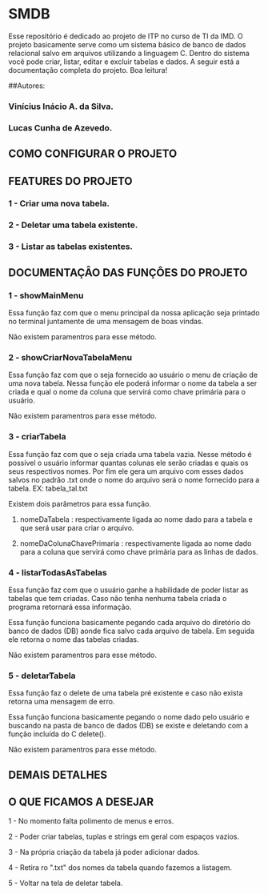 # SMDB
Esse repositório é dedicado ao projeto de ITP no curso de TI da IMD. O projeto basicamente serve como um sistema básico de banco de dados relacional salvo em arquivos utilizando a linguagem C. Dentro do sistema você pode criar, listar, editar e excluir tabelas e dados. A seguir está a documentação completa do projeto. Boa leitura!

##Autores:

### Vinícius Inácio A. da Silva.

### Lucas Cunha de Azevedo.

## COMO CONFIGURAR O PROJETO

## FEATURES DO PROJETO

### 1 - Criar uma nova tabela.

### 2 - Deletar uma tabela existente.

### 3 - Listar as tabelas existentes.

## DOCUMENTAÇÂO DAS FUNÇÔES DO PROJETO

### 1 - showMainMenu
Essa função faz com que o menu principal da nossa aplicação seja printado no terminal juntamente de uma mensagem de boas vindas.

Não existem paramentros para esse método.

### 2 - showCriarNovaTabelaMenu
Essa função faz com que o seja fornecido ao usuário o menu de criação de uma nova tabela. Nessa função ele poderá informar o nome da tabela a ser criada e qual o nome da coluna que servirá como chave primária para o usuário.

Não existem paramentros para esse método.

### 3 - criarTabela
Essa função faz com que o seja criada uma tabela vazia. Nesse método é possível o usuário informar quantas colunas ele serão criadas e quais os seus respectivos nomes. Por fim ele gera um arquivo com esses dados salvos no padrão .txt onde o nome do arquivo será o nome fornecido para a tabela. EX: tabela_tal.txt

Existem dois parâmetros para essa função. 

1. nomeDaTabela : respectivamente ligada ao nome dado para a tabela e que será usar para criar o arquivo.
   
3. nomeDaColunaChavePrimaria : respectivamente ligada ao nome dado para a coluna que servirá como chave primária para as linhas de dados.

### 4 - listarTodasAsTabelas
Essa função faz com que o usuário ganhe a habilidade de poder listar as tabelas que tem criadas. Caso não tenha nenhuma tabela criada o programa retornará essa informação.

Essa função funciona basicamente pegando cada arquivo do diretório do banco de dados (DB) aonde fica salvo cada arquivo de tabela. Em seguida ele retorna o nome das tabelas criadas.

Não existem paramentros para esse método.

### 5 - deletarTabela
Essa função faz o delete de uma tabela pré existente e caso não exista retorna uma mensagem de erro.

Essa função funciona basicamente pegando o nome dado pelo usuário e buscando na pasta de banco de dados (DB) se existe e deletando com a função incluída do C delete().

Não existem paramentros para esse método.

## DEMAIS DETALHES

## O QUE FICAMOS A DESEJAR

1 - No momento falta polimento de menus e erros.

2 - Poder criar tabelas, tuplas e strings em geral com espaços vazios.

3 - Na própria criação da tabela já poder adicionar dados.

4 - Retira ro ".txt" dos nomes da tabela quando fazemos a listagem.

5 - Voltar na tela de deletar tabela.

